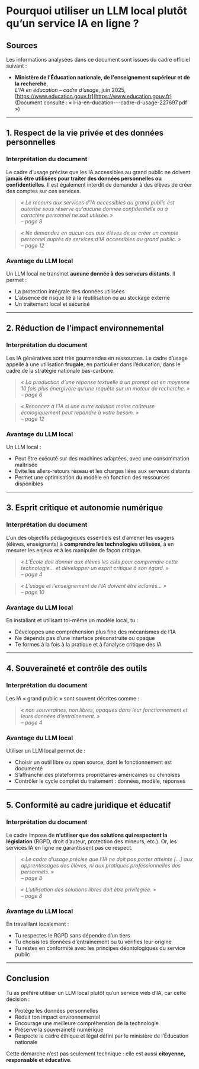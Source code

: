 # Pourquoi utiliser un LLM local plutôt qu’un service IA en ligne ?

## Sources

Les informations analysées dans ce document sont issues du cadre officiel suivant :

- **Ministère de l’Éducation nationale, de l'enseignement supérieur et de la recherche**,  
  _L’IA en éducation – cadre d’usage_, juin 2025,  
  [https://www.education.gouv.fr](https://www.education.gouv.fr)  
  (Document consulté : « l-ia-en-ducation---cadre-d-usage-227697.pdf »)

---

## 1. Respect de la vie privée et des données personnelles

### Interprétation du document

Le cadre d’usage précise que les IA accessibles au grand public ne doivent **jamais être utilisées pour traiter des données personnelles ou confidentielles**. Il est également interdit de demander à des élèves de créer des comptes sur ces services.

> *« Le recours aux services d’IA accessibles au grand public est autorisé sous réserve qu’aucune donnée confidentielle ou à caractère personnel ne soit utilisée. »*  
> *– page 8*

> *« Ne demandez en aucun cas aux élèves de se créer un compte personnel auprès de services d’IA accessibles au grand public. »*  
> *– page 12*

### Avantage du LLM local

Un LLM local ne transmet **aucune donnée à des serveurs distants**. Il permet :

- La protection intégrale des données utilisées
- L'absence de risque lié à la réutilisation ou au stockage externe
- Un traitement local et sécurisé

---

## 2. Réduction de l’impact environnemental

### Interprétation du document

Les IA génératives sont très gourmandes en ressources. Le cadre d’usage appelle à une utilisation **frugale**, en particulier dans l’éducation, dans le cadre de la stratégie nationale bas-carbone.

> *« La production d’une réponse textuelle à un prompt est en moyenne 10 fois plus énergivore qu’une requête sur un moteur de recherche. »*  
> *– page 6*

> *« Renoncez à l’IA si une autre solution moins coûteuse écologiquement peut répondre à votre besoin. »*  
> *– page 12*

### Avantage du LLM local

Un LLM local :

- Peut être exécuté sur des machines adaptées, avec une consommation maîtrisée
- Évite les allers-retours réseau et les charges liées aux serveurs distants
- Permet une optimisation du modèle en fonction des ressources disponibles

---

## 3. Esprit critique et autonomie numérique

### Interprétation du document

L’un des objectifs pédagogiques essentiels est d’amener les usagers (élèves, enseignants) à **comprendre les technologies utilisées**, à en mesurer les enjeux et à les manipuler de façon critique.

> *« L’École doit donner aux élèves les clés pour comprendre cette technologie… et développer un esprit critique à son égard. »*  
> *– page 4*

> *« L’usage et l’enseignement de l’IA doivent être éclairés… »*  
> *– page 10*

### Avantage du LLM local

En installant et utilisant toi-même un modèle local, tu :

- Développes une compréhension plus fine des mécanismes de l’IA
- Ne dépends pas d’une interface préconstruite ou opaque
- Te formes à la fois à la pratique et à l’analyse critique des IA

---

## 4. Souveraineté et contrôle des outils

### Interprétation du document

Les IA « grand public » sont souvent décrites comme :

> *« non souveraines, non libres, opaques dans leur fonctionnement et leurs données d’entraînement. »*  
> *– page 4*

### Avantage du LLM local

Utiliser un LLM local permet de :

- Choisir un outil libre ou open source, dont le fonctionnement est documenté
- S’affranchir des plateformes propriétaires américaines ou chinoises
- Contrôler le cycle complet du traitement : données, modèle, réponses

---

## 5. Conformité au cadre juridique et éducatif

### Interprétation du document

Le cadre impose de **n’utiliser que des solutions qui respectent la législation** (RGPD, droit d’auteur, protection des mineurs, etc.). Or, les services IA en ligne ne garantissent pas ce respect.

> *« Le cadre d’usage précise que l’IA ne doit pas porter atteinte [...] aux apprentissages des élèves, ni aux pratiques professionnelles des personnels. »*  
> *– page 8*

> *« L’utilisation des solutions libres doit être privilégiée. »*  
> *– page 8*

### Avantage du LLM local

En travaillant localement :

- Tu respectes le RGPD sans dépendre d’un tiers
- Tu choisis les données d'entraînement ou tu vérifies leur origine
- Tu restes en conformité avec les principes déontologiques du service public

---

## Conclusion

Tu as préféré utiliser un LLM local plutôt qu’un service web d’IA, car cette décision :

- Protège les données personnelles
- Réduit ton impact environnemental
- Encourage une meilleure compréhension de la technologie
- Préserve la souveraineté numérique
- Respecte le cadre éthique et légal défini par le ministère de l’Éducation nationale

Cette démarche n’est pas seulement technique : elle est aussi **citoyenne, responsable et éducative**.
